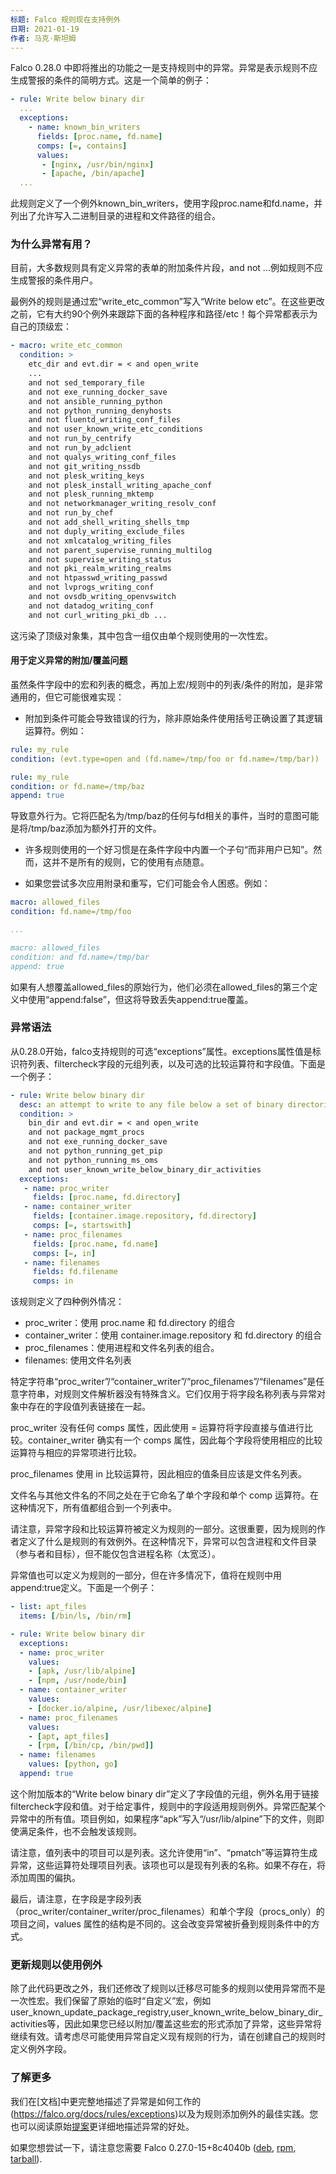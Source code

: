 ```yaml
---
标题: Falco 规则现在支持例外
日期: 2021-01-19
作者: 马克·斯坦姆
---
```


Falco 0.28.0 中即将推出的功能之一是支持规则中的异常。异常是表示规则不应生成警报的条件的简明方式。这是一个简单的例子：

```yaml
- rule: Write below binary dir
  ...
  exceptions:
    - name: known_bin_writers
      fields: [proc.name, fd.name]
      comps: [=, contains]
	  values:
	   - [nginx, /usr/bin/nginx]
	   - [apache, /bin/apache]
  ...
```

此规则定义了一个例外known_bin_writers，使用字段proc.name和fd.name，并列出了允许写入二进制目录的进程和文件路径的组合。

### 为什么异常有用？

目前，大多数规则具有定义异常的表单的附加条件片段，and not ...例如规则不应生成警报的条件用户。

最例外的规则是通过宏“write_etc_common”写入“Write below etc”。在这些更改之前，它有大约90个例外来跟踪下面的各种程序和路径/etc！每个异常都表示为自己的顶级宏：

```yaml
- macro: write_etc_common
  condition: >
    etc_dir and evt.dir = < and open_write
	...
    and not sed_temporary_file
    and not exe_running_docker_save
    and not ansible_running_python
    and not python_running_denyhosts
    and not fluentd_writing_conf_files
    and not user_known_write_etc_conditions
    and not run_by_centrify
    and not run_by_adclient
    and not qualys_writing_conf_files
    and not git_writing_nssdb
    and not plesk_writing_keys
    and not plesk_install_writing_apache_conf
    and not plesk_running_mktemp
    and not networkmanager_writing_resolv_conf
    and not run_by_chef
    and not add_shell_writing_shells_tmp
    and not duply_writing_exclude_files
    and not xmlcatalog_writing_files
    and not parent_supervise_running_multilog
    and not supervise_writing_status
    and not pki_realm_writing_realms
    and not htpasswd_writing_passwd
    and not lvprogs_writing_conf
    and not ovsdb_writing_openvswitch
    and not datadog_writing_conf
    and not curl_writing_pki_db	...
```

这污染了顶级对象集，其中包含一组仅由单个规则使用的一次性宏。

#### 用于定义异常的附加/覆盖问题

虽然条件字段中的宏和列表的概念，再加上宏/规则中的列表/条件的附加，是非常通用的，但它可能很难实现：

* 附加到条件可能会导致错误的行为，除非原始条件使用括号正确设置了其逻辑运算符。例如：

```yaml
rule: my_rule
condition: (evt.type=open and (fd.name=/tmp/foo or fd.name=/tmp/bar))

rule: my_rule
condition: or fd.name=/tmp/baz
append: true
```

导致意外行为。它将匹配名为/tmp/baz的任何与fd相关的事件，当时的意图可能是将/tmp/baz添加为额外打开的文件。

* 许多规则使用的一个好习惯是在条件字段中内置一个子句“而非用户已知”。然而，这并不是所有的规则，它的使用有点随意。

* 如果您尝试多次应用附录和重写，它们可能会令人困惑。例如：

```yaml
macro: allowed_files
condition: fd.name=/tmp/foo

...

macro: allowed_files
condition: and fd.name=/tmp/bar
append: true
```

如果有人想覆盖allowed_files的原始行为，他们必须在allowed_files的第三个定义中使用“append:false”，但这将导致丢失append:true覆盖。

### 异常语法

从0.28.0开始，falco支持规则的可选“exceptions”属性。exceptions属性值是标识符列表、filtercheck字段的元组列表，以及可选的比较运算符和字段值。下面是一个例子：

```yaml
- rule: Write below binary dir
  desc: an attempt to write to any file below a set of binary directories
  condition: >
    bin_dir and evt.dir = < and open_write
    and not package_mgmt_procs
    and not exe_running_docker_save
    and not python_running_get_pip
    and not python_running_ms_oms
    and not user_known_write_below_binary_dir_activities
  exceptions:
   - name: proc_writer
     fields: [proc.name, fd.directory]
   - name: container_writer
     fields: [container.image.repository, fd.directory]
     comps: [=, startswith]
   - name: proc_filenames
     fields: [proc.name, fd.name]
     comps: [=, in]
   - name: filenames
     fields: fd.filename
     comps: in
```

该规则定义了四种例外情况：
  * proc_writer：使用 proc.name 和 fd.directory 的组合
  * container_writer：使用 container.image.repository 和 fd.directory 的组合
  * proc_filenames：使用进程和文件名列表的组合。
  * filenames: 使用文件名列表

特定字符串“proc_writer”/“container_writer”/“proc_filenames”/“filenames”是任意字符串，对规则文件解析器没有特殊含义。它们仅用于将字段名称列表与异常对象中存在的字段值列表链接在一起。

proc_writer 没有任何 comps 属性，因此使用 = 运算符将字段直接与值进行比较。container_writer 确实有一个 comps 属性，因此每个字段将使用相应的比较运算符与相应的异常项进行比较。

proc_filenames 使用 in 比较运算符，因此相应的值条目应该是文件名列表。

文件名与其他文件名的不同之处在于它命名了单个字段和单个 comp 运算符。在这种情况下，所有值都组合到一个列表中。

请注意，异常字段和比较运算符被定义为规则的一部分。这很重要，因为规则的作者定义了什么是规则的有效例外。在这种情况下，异常可以包含进程和文件目录（参与者和目标），但不能仅包含进程名称（太宽泛）。

异常值也可以定义为规则的一部分，但在许多情况下，值将在规则中用append:true定义。下面是一个例子：

```yaml
- list: apt_files
  items: [/bin/ls, /bin/rm]

- rule: Write below binary dir
  exceptions:
  - name: proc_writer
    values:
    - [apk, /usr/lib/alpine]
    - [npm, /usr/node/bin]
  - name: container_writer
    values:
    - [docker.io/alpine, /usr/libexec/alpine]
  - name: proc_filenames
    values:
    - [apt, apt_files]
    - [rpm, [/bin/cp, /bin/pwd]]
  - name: filenames
    values: [python, go]
  append: true
```

这个附加版本的“Write below binary dir”定义了字段值的元组，例外名用于链接filtercheck字段和值。对于给定事件，规则中的字段适用规则例外。异常匹配某个异常中的所有值。项目例如，如果程序“apk”写入“/usr/lib/alpine”下的文件，则即使满足条件，也不会触发该规则。

请注意，值列表中的项目可以是列表。这允许使用“in”、“pmatch”等运算符生成异常，这些运算符处理项目列表。该项也可以是现有列表的名称。如果不存在，将添加周围的偏执。

最后，请注意，在字段是字段列表（proc_writer/container_writer/proc_filenames）和单个字段（procs_only）的项目之间，values 属性的结构是不同的。这会改变异常被折叠到规则条件中的方式。

### 更新规则以使用例外

除了此代码更改之外，我们还修改了规则以迁移尽可能多的规则以使用异常而不是一次性宏。我们保留了原始的临时“自定义”宏，例如user_known_update_package_registry,user_known_write_below_binary_dir_activities等，因此如果您已经以附加/覆盖这些宏的形式添加了异常，这些异常将继续有效。请考虑尽可能使用异常自定义现有规则的行为，请在创建自己的规则时定义例外字段。

### 了解更多

我们在[文档]中更完整地描述了异常是如何工作的(https://falco.org/docs/rules/exceptions)以及为规则添加例外的最佳实践。您也可以阅读原始[提案](https://github.com/falcosecurity/falco/blob/master/proposals/20200828-structured-exception-handling.md)更详细地描述异常的好处。

如果您想尝试一下，请注意您需要 Falco 0.27.0-15+8c4040b ([deb](https://download.falco.org/packages/deb-dev/stable/falco-0.27.0-15%2B8c4040b-x86_64.deb), [rpm](https://download.falco.org/packages/rpm-dev/falco-0.27.0-15%2B8c4040b-x86_64.rpm), [tarball](https://download.falco.org/packages/bin-dev/x86_64/falco-0.27.0-19%2B959811a-x86_64.tar.gz)).